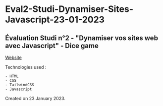 # Eval2-Studi-Dynamiser-Sites-Javascript-23-01-2023

## Évaluation Studi n°2 - "Dynamiser vos sites web avec Javascript" - Dice game

[Website](https://dicegame-floretcl.netlify.app)

Technologies used :

    - HTML
    - CSS
    - TailwindCSS
    - Javascript

Created on 23 January 2023.
